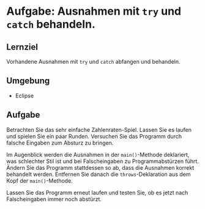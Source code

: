 # Aufgabe: Ausnahmen mit `try` und `catch` behandeln.

## Lernziel

Vorhandene Ausnahmen mit `try` und `catch` abfangen und behandeln.


## Umgebung

  * Eclipse


## Aufgabe

Betrachten Sie das sehr einfache Zahlenraten-Spiel. Lassen Sie es laufen und spielen Sie ein paar Runden. Versuchen Sie das Programm durch falsche Eingaben zum Absturz zu bringen.

Im Augenblick werden die Ausnahmen in der `main()`-Methode deklariert, was schlechter Stil ist und bei Falscheingaben zu Programmabstürzen führt. Ändern Sie das Programm stattdessen so ab, dass die Ausnahmen korrekt behandelt werden. Entfernen Sie danach die `throws`-Deklaration aus dem Kopf der `main()`-Methode.

Lassen Sie das Programm erneut laufen und testen Sie, ob es jetzt nach Falscheingaben immer noch abstürzt.
